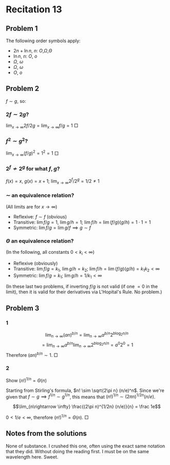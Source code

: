 # Recitation 13

## Problem 1
The following order symbols apply:

  * $2n + \ln n$, $n$: $O$,$\Omega$,$\Theta$
  * $\ln n$, $n$: $O$, $o$
  * $\Omega$, $\omega$
  * $\Omega$, $\omega$
  * $O$, $o$

## Problem 2
$f \sim g$, so:

### $2f \sim 2g$?
$\lim_{x \rightarrow \infty} 2f/2g = \lim_{x \rightarrow \infty} f/g = 1$ $\Box$

### $f^2 \sim g^2$?
$\lim_{x \rightarrow \infty} \left(f/g\right)^2 = 1^2 = 1$ $\Box$

### $2^f \not \sim 2^g$ for what $f,g$?
$f(x) = x$, $g(x) = x+1$; $\lim_{x \rightarrow \infty} 2^f/2^g = 1/2 \not = 1$

### $\sim$ an equivalence relation?
(All limits are for $x \rightarrow \infty$)
  * Reflexive: $f\sim f$ (obvious)
  * Transitive: $\lim f/g = 1$, $\lim g/h = 1$; $\lim f/h = \lim (f/g)(g/h) = 1 \cdot 1 = 1$
  * Symmetric: $\lim f/g = \lim g/f \implies g \sim f$

### $\Theta$ an equivalence relation?
(In the following, all constants $0 < k_i < \infty$)
  * Reflexive (obviously)
  * Transitive: $\lim f/g = k_1$, $\lim g/h = k_2$; $\lim f/h = \lim (f/g)(g/h) = k_1k_2 < \infty$
  * Symmetric: $\lim f/g = k_1$; $\lim g/h = 1/k_1 < \infty$

(In these last two problems, if inverting $f/g$ is not valid (if one $=0$ in the limit), then it is valid for their derivatives via L'Hopital's Rule. No problem.)

## Problem 3

### 1
$$\lim_{n\rightarrow\infty} (an)^{b/n} = \lim_{n\rightarrow\infty} a^{b/n} 2^{b\log_2 n/n}$$
$$= \lim_{n\rightarrow\infty} a^{b/n} \lim_{n\rightarrow\infty} 2^{b\log_2 n/n} = a^0 2^0 = 1$$
Therefore $(an)^{b/n} \sim 1$.  $\Box$

### 2
Show $(n!)^{1/n} = \Theta(n)$

Starting from Stirling's formula, $n! \sim \sqrt{2\pi n} (n/e)^n$. Since we're given that $f\sim g \implies f^{1/n} \sim g^{1/n}$, this means that $(n!)^{1/n} \sim (2\pi n)^{1/2n} (n/e)$.

$$\lim_{n\rightarrow \infty} \frac{(2\pi n)^{1/2n} (n/e)}{n} = \frac 1e$$

$0 < 1/e < \infty$, therefore $(n!)^{1/n} = \Theta(n)$.  $\Box$


## Notes from the solutions
None of substance. I crushed this one, often using the exact same notation that they did. Without doing the reading first. I must be on the same wavelength here. Sweet.
